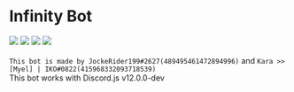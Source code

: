 Infinity Bot
==================

<img src="https://cdn.discordapp.com/icons/591537647994798101/a85984646942ed4f2202ffac114b7218.png"> <img src="https://img.shields.io/badge/node--js-10.16.0-success.svg"> <img src="https://img.shields.io/badge/npm-6.9.0-red.svg"> <img src="https://img.shields.io/badge/discord.js-12.0.0-blue.svg">
<br>
<br>
`This bot is made by JockeRider199#2627(489495461472894996)` and `Kara >> [Myel] | IKO#0822(415968332093718539)`
<br>
This bot works with Discord.js v12.0.0-dev
